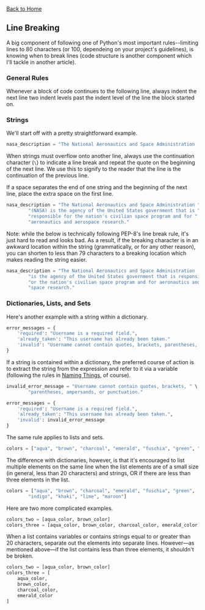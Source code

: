 [Back to Home](../README.md)

## Line Breaking

A big component of following one of Python's most important rules--limiting lines to 80 characters (or 100, dependeing on your project's guidelines), is knowing when to break lines (code structure is another component which I'll tackle in another article).

### General Rules

Whenever a block of code continues to the following line, always indent the next line two indent levels past the indent level of the line the block started on.

### Strings

We'll start off with a pretty straightforward example.

```python
nasa_description = "The National Aeronautics and Space Administration (NASA) is the agency of the United States government that is responsible for the nation's civilian space program and for aeronautics and aerospace research."
```

When strings must overflow onto another line, always use the continuation character (`\`) to indicate a line break and repeat the quote on the beginning of the next line. We use this to signify to the reader that the line is the continuation of the previous line.

If a space separates the end of one string and the beginning of the next line, place the extra space on the first line.

```python
nasa_description = "The National Aeronautics and Space Administration " \
        "(NASA) is the agency of the United States government that is " \
        "responsible for the nation's civilian space program and for " \
        "aeronautics and aerospace research."
```

Note: while the below is technically following PEP-8's line break rule, it's just hard to read and looks bad. As a result, if the breaking character is in an awkward location within the string (grammatically, or for any other reason), you can shorten to less than 79 characters to a breaking location which makes reading the string easier.

```python
nasa_description = "The National Aeronautics and Space Administration (NASA)" \
        "is the agency of the United States government that is responsible f" \
        "or the nation's civilian space program and for aeronautics and aero" \
        "space research."
```

### Dictionaries, Lists, and Sets

Here's another example with a string within a dictionary.

```python
error_messages = {
    'required': "Username is a required field.",
    'already_taken': "This username has already been taken."
    'invalid': "Username cannot contain quotes, brackets, parentheses, ampersands, or punctuation."
}
```

If a string is contained within a dictionary, the preferred course of action is to extract the string from the expression and refer to it via a variable (following the rules in [Naming Things](Naming-Things.md), of course).

```python
invalid_error_message = "Username cannot contain quotes, brackets, " \
        "parentheses, ampersands, or punctuation."

error_messages = {
    'required': "Username is a required field.",
    'already_taken': "This username has already been taken.",
    'invalid': invalid_error_message
}
```

The same rule applies to lists and sets.

```python
colors = ["aqua", "brown", "charcoal", "emerald", "fuschia", "green", "indigo", "khaki", "lime", "maroon"]
```

The difference with dictionaries, however, is that it's encouraged to list multiple elements on the same line when the list elements are of a small size (in general, less than 20 characters) and strings, OR if there are less than three elements in the list.

```python
colors = ["aqua", "brown", "charcoal", "emerald", "fuschia", "green",
        "indigo", "khaki", "lime", "maroon"]
```

Here are two more complicated examples.

```python
colors_two = [aqua_color, brown_color]
colors_three = [aqua_color, brown_color, charcoal_color, emerald_color]
```

When a list contains variables or contains strings equal to or greater than 20 characters, separate out the elements into separate lines. However&mdash;as mentioned above&mdash;if the list contains less than three elements, it shouldn't be broken.

```python
colors_two = [aqua_color, brown_color]
colors_three = [
    aqua_color,
    brown_color,
    charcoal_color,
    emerald_color
]
```
